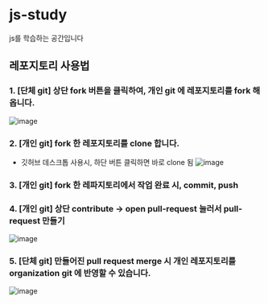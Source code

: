 # js-study

js를 학습하는 공간입니다

## 레포지토리 사용법
### 1. [단체 git] 상단 fork 버튼을 클릭하여, 개인 git 에 레포지토리를 fork 해옵니다.
![image](https://github.com/jsmong/js-study/assets/85441226/373620a7-b092-446e-b78b-0648de3e4ca4)

### 2. [개인 git] fork 한 레포지토리를 clone 합니다. 
- 깃허브 데스크톱 사용시, 하단 버튼 클릭하면 바로 clone 됨
  ![image](https://github.com/JangHyunjeong/jsmong-study/assets/85441226/f8a53070-c7a1-4901-bf9c-637391671fb2)

### 3. [개인 git] fork 한 레파지토리에서 작업 완료 시, commit, push  

### 4. [개인 git] 상단 contribute -> open pull-request 눌러서 pull-request 만들기
![image](https://github.com/jsmong/js-study/assets/85441226/728f514c-c779-4e18-bb91-69d419c9065f)

### 5. [단체 git] 만들어진 pull request merge 시 개인 레포지토리를 organization git 에 반영할 수 있습니다.
![image](https://github.com/jsmong/js-study/assets/85441226/3de14093-4835-48b7-98cf-cd30d48bebe1)
